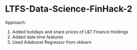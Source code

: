 # LTFS-Data-Science-FinHack-2

Approach:
  1. Added holidays and share prices of L&T Finance Holdings
  2. Added date time features
  3. Used Adaboost Regressor from sklearn
